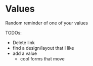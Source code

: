 # Values

Random reminder of one of your values

TODOs:

- Delete link
- find a design/layout that I like
- add a value
  - cool forms that move
